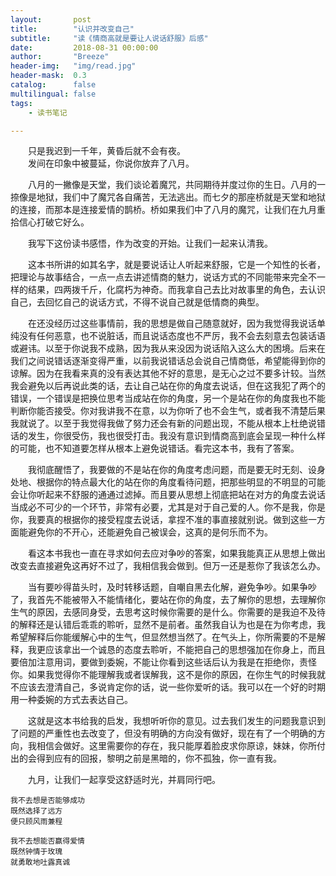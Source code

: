 ```yaml
---
layout:       post
title:        "认识并改变自己"
subtitle:     "读《情商高就是要让人说话舒服》后感"
date:         2018-08-31 00:00:00
author:       "Breeze"
header-img:   "img/read.jpg"
header-mask:  0.3
catalog:      false
multilingual: false
tags:
    - 读书笔记

---
```



&emsp;&emsp;只是我迟到一千年，黄昏后就不会有夜。   
&emsp;&emsp;发间在印象中被蔓延，你说你放弃了八月。   
             
&emsp;&emsp;八月的一撇像是天堂，我们谈论着魔咒，共同期待并度过你的生日。八月的一捺像是地狱，我们中了魔咒各自痛苦，无法逃出。而七夕的那座桥就是天堂和地狱的连接，而那本是连接爱情的鹊桥。桥如果我们中了八月的魔咒，让我们在九月重拾信心打破它好么。     
      
&emsp;&emsp;我写下这份读书感悟，作为改变的开始。让我们一起来认清我。         
      
&emsp;&emsp;这本书所讲的如其名字，就是要说话让人听起来舒服，它是一个知性的长者，把理论与故事结合，一点一点去讲述情商的魅力，说话方式的不同能带来完全不一样的结果，四两拨千斤，化腐朽为神奇。而我拿自己去比对故事里的角色，去认识自己，去回忆自己的说话方式，不得不说自己就是低情商的典型。   
       
&emsp;&emsp;在还没经历过这些事情前，我的思想是做自己随意就好，因为我觉得我说话单纯没有任何恶意，也不说脏话，而且说话态度也不严厉，我不会去刻意去包装话语或避讳。以至于你说我不成熟，因为我从来没因为说话陷入这么大的困境。后来在我们之间说错话逐渐变得严重，以前我说错话总会说自己情商低，希望能得到你的谅解。因为在我看来真的没有表达其他不好的意思，是无心之过不要多计较。当然我会避免以后再说此类的话，去让自己站在你的角度去说话，但在这我犯了两个的错误，一个错误是把换位思考当成站在你的角度，另一个是站在你的角度我也不能判断你能否接受。你对我讲我不在意，以为你听了也不会生气，或者我不清楚后果我就说了。以至于我觉得我做了努力还会有新的问题出现，不能从根本上杜绝说错话的发生，你很受伤，我也很受打击。我没有意识到情商高到底会呈现一种什么样的可能，也不知道要怎样从根本上避免说错话。看完这本书，我有了答案。   
      
&emsp;&emsp;我彻底醒悟了，我要做的不是站在你的角度考虑问题，而是要无时无刻、设身处地、根据你的特点最大化的站在你的角度看待问题，把那些明显的不明显的可能会让你听起来不舒服的通通过滤掉。而且要从思想上彻底把站在对方的角度去说话当成必不可少的一个环节，非常有必要，尤其是对于自己爱的人。你不是我，你是你，我要真的根据你的接受程度去说话，拿捏不准的事直接就别说。做到这些一方面能避免你的不开心，还能避免自己被误会，这真的是何乐而不为。    
     
&emsp;&emsp;看这本书我也一直在寻求如何去应对争吵的答案，如果我能真正从思想上做出改变去直接避免这再好不过了，我相信我会做到。但万一还是惹你了我该怎么办。    
     
&emsp;&emsp;当有要吵得苗头时，及时转移话题，自嘲自黑去化解，避免争吵。如果争吵了，我首先不能被带入不能情绪化，要站在你的角度，去了解你的思想，去理解你生气的原因，去感同身受，去思考这时候你需要的是什么。你需要的是我迫不及待的解释还是认错后乖乖的聆听，显然不是前者。虽然我自认为也是在为你考虑，我希望解释后你能缓解心中的生气，但显然想当然了。在气头上，你所需要的不是解释，我更应该拿出一个诚恳的态度去聆听，不能把自己的思想强加在你身上，而且要倍加注意用词，要做到委婉，不能让你看到这些话后认为我是在拒绝你，责怪你。如果我觉得你不能理解我或者误解我，这不是你的原因，在你生气的时候我就不应该去澄清自己，多说肯定你的话，说一些你爱听的话。我可以在一个好的时期用一种委婉的方式去表达自己。   
     
&emsp;&emsp;这就是这本书给我的启发，我想听听你的意见。过去我们发生的问题我意识到了问题的严重性也去改变了，但没有明确的方向没有做好，现在有了一个明确的方向，我相信会做好。这里需要你的存在，我只能厚着脸皮求你原谅，妹妹，你所付出的会得到应有的回报，黎明之前是黑暗的，你不孤独，你一直有我。     
     
&emsp;&emsp;九月，让我们一起享受这舒适时光，并肩同行吧。    
     
	我不去想是否能够成功    
	既然选择了远方      
	便只顾风雨兼程     
	    
	我不去想能否赢得爱情   
	既然钟情于玫瑰   
	就勇敢地吐露真诚   

    